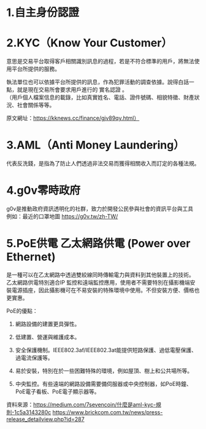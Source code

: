 1.自主身份認證
=============
2.KYC（Know Your Customer）
=============
意思是交易平台取得客戶相關識別訊息的過程，若是不符合標準的用戶，將無法使用平台所提供的服務。  

執法單位也可以依據平台所提供的訊息，作為犯罪活動的調查依據。說得白話一點，就是現在交易所會要求用戶進行的 實名認證 。   
（用戶個人檔案信息的載錄，比如真實姓名、電話、證件號碼、相貌特徵、財產狀況、社會關係等等。

原文網址：https://kknews.cc/finance/gjv89qy.html）

3.AML（Anti Money Laundering）
=============
代表反洗錢，是指為了防止人們透過非法交易而獲得相關收入而訂定的各種法規。


4.g0v零時政府
=============
g0v是推動政府資訊透明化的社群，致力於開發公民參與社會的資訊平台與工具
例如：最近的口罩地圖
https://g0v.tw/zh-TW/

5.PoE供電 乙太網路供電 (Power over Ethernet)
=============
是一種可以在乙太網路中透過雙絞線同時傳輸電力與資料到其他裝置上的技術。  
乙太網路供電特別適合IP 監控和遠端監控應用，使用者不需要特別在攝影機端安裝電源插座，因此攝影機可在不易安裝的特殊環境中使用。不但安裝方便、價格也更實惠。  

PoE的優點： 

1. 網路設備的建置更具彈性。

2. 低建置、營運與維護成本。

3. 安全保護機制。IEEE802.3af/IEEE802.3at能提供短路保護、過低電壓保護、過電流保護等。

4. 易於安裝，特別在於一些困難特殊的環境，例如屋頂、樹上和公共場所等。

5. 中央監控。有些遠端的網路設備需要備伺服器或中央控制器，如PoE時鐘、PoE電子看板、PoE電子顯示器等。


 













資料來源：https://medium.com/7sevencoin/什麼是aml-kyc-規則-1c5a3143280c
https://www.brickcom.com.tw/news/press-release_detailview.php?id=287
